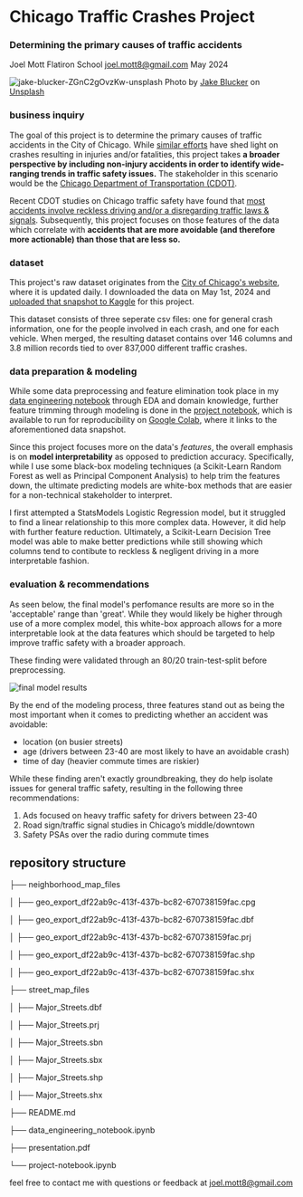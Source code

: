 # Chicago Traffic Crashes Project
### Determining the primary causes of traffic accidents

Joel Mott
Flatiron School
joel.mott8@gmail.com
May 2024

![jake-blucker-ZGnC2gOvzKw-unsplash](https://github.com/joeldmott/chicago_auto_accidents_project/assets/51928528/6c3f0bd2-94ff-4354-aa33-20d2e51ad2ee)
Photo by <a href="https://unsplash.com/@jakeblucker?utm_content=creditCopyText&utm_medium=referral&utm_source=unsplash">Jake Blucker</a> on <a href="https://unsplash.com/photos/time-lapse-photography-of-road-ZGnC2gOvzKw?utm_content=creditCopyText&utm_medium=referral&utm_source=unsplash">Unsplash</a>

### business inquiry

The goal of this project is to determine the primary causes of traffic accidents in the City of Chicago. While [similar efforts](https://www.chicago.gov/city/en/sites/complete-streets-chicago/home/traffic-safety/vehicle-size-and-speed.html) have shed light on crashes resulting in injuries and/or fatalities, this project takes **a broader perspective by including non-injury accidents in order to identify wide-ranging trends in traffic safety issues.** The stakeholder in this scenario would be the [Chicago Department of Transportation (CDOT)](https://www.chicago.gov/city/en/depts/cdot.html).

Recent CDOT studies on Chicago traffic safety have found that [most accidents involve reckless driving and/or a disregarding traffic laws & signals](https://www.chicago.gov/city/en/sites/complete-streets-chicago/home/traffic-safety/reckless-driving.html). Subsequently, this project focuses on those features of the data which correlate with **accidents that are more avoidable (and therefore more actionable) than those that are less so.**

### dataset

This project's raw dataset originates from the [City of Chicago's website](https://data.cityofchicago.org/Transportation/Traffic-Crashes-Crashes/85ca-t3if/about_data), where it is updated daily. I downloaded the data on May 1st, 2024 and [uploaded that snapshot to Kaggle](https://www.kaggle.com/datasets/joelmott/chicago-traffic-crashes-may-2024) for this project.

This dataset consists of three seperate csv files: one for general crash information, one for the people involved in each crash, and one for each vehicle. When merged, the resulting dataset contains over 146 columns and 3.8 million records tied to over 837,000 different traffic crashes.

### data preparation & modeling

While some data preprocessing and feature elimination took place in my [data engineering notebook](https://github.com/joeldmott/chicago_auto_accidents_project/blob/main/data_engineering_notebook.ipynb) through EDA and domain knowledge, further feature trimming through modeling is done in the [project notebook](https://github.com/joeldmott/chicago_auto_accidents_project/blob/main/project_notebook.ipynb), which is available to run for reproducibility on [Google Colab](https://colab.research.google.com/drive/1uUvI_7ytHNdIKEZjJs73YlK-Y0rZjljM#scrollTo=HOPrEI3idQmK), where it links to the aforementioned data snapshot. 

Since this project focuses more on the data's *features*, the overall emphasis is on **model interpretability** as opposed to prediction accuracy. Specifically, while I use some black-box modeling techniques (a Scikit-Learn Random Forest as well as Principal Component Analysis) to help trim the features down, the ultimate predicting models are white-box methods that are easier for a non-technical stakeholder to interpret.

I first attempted a StatsModels Logistic Regression model, but it struggled to find a linear relationship to this more complex data. However, it did help with further feature reduction. Ultimately, a Scikit-Learn Decision Tree model was able to make better predictions while still showing which columns tend to contibute to reckless & negligent driving in a more interpretable fashion.

### evaluation & recommendations

As seen below, the final model's perfomance results are more so in the 'acceptable' range than 'great'. While they would likely be higher through use of a more complex model, this white-box approach allows for a more interpretable look at the data features which should be targeted to help improve traffic safety with a broader approach.

These finding were validated through an 80/20 train-test-split before preprocessing.

![final model results](https://github.com/joeldmott/chicago_auto_accidents_project/assets/51928528/4f5a1d8b-0797-42e7-a82c-2f4df9ac3fc5)

By the end of the modeling process, three features stand out as being the most important when it comes to predicting whether an accident was avoidable:

- location (on busier streets)
- age (drivers between 23-40 are most likely to have an avoidable crash)
- time of day (heavier commute times are riskier)

While these finding aren't exactly groundbreaking, they do help isolate issues for general traffic safety, resulting in the following three recommendations:

1. Ads focused on heavy traffic safety for drivers between 23-40
2. Road sign/traffic signal studies in Chicago’s middle/downtown 
3. Safety PSAs over the radio during commute times

## repository structure

├── neighborhood_map_files

│   ├── geo_export_df22ab9c-413f-437b-bc82-670738159fac.cpg

│   ├── geo_export_df22ab9c-413f-437b-bc82-670738159fac.dbf

│   ├── geo_export_df22ab9c-413f-437b-bc82-670738159fac.prj

│   ├── geo_export_df22ab9c-413f-437b-bc82-670738159fac.shp

│   ├── geo_export_df22ab9c-413f-437b-bc82-670738159fac.shx

├── street_map_files

│   ├── Major_Streets.dbf

│   ├── Major_Streets.prj

│   ├── Major_Streets.sbn

│   ├── Major_Streets.sbx

│   ├── Major_Streets.shp

│   ├── Major_Streets.shx

├── README.md

├── data_engineering_notebook.ipynb

├── presentation.pdf

└── project-notebook.ipynb

feel free to contact me with questions or feedback at joel.mott8@gmail.com
